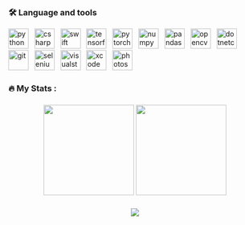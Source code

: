 
###


###

<h3 align="left">🛠 Language and tools</h3>


<p align="left">
  <img src="https://cdn.jsdelivr.net/gh/devicons/devicon/icons/python/python-original.svg" width="40" alt="python" />
  &nbsp;
  <img src="https://cdn.jsdelivr.net/gh/devicons/devicon/icons/csharp/csharp-original.svg" width="40" alt="csharp" />
  &nbsp;
  <img src="https://cdn.jsdelivr.net/gh/devicons/devicon/icons/swift/swift-original.svg" width="40" alt="swift" />
  &nbsp;
    <img src="https://cdn.jsdelivr.net/gh/devicons/devicon/icons/tensorflow/tensorflow-original.svg" width="40" alt="tensorflow" />
  &nbsp;
  <img src="https://cdn.jsdelivr.net/gh/devicons/devicon/icons/pytorch/pytorch-original.svg" width="40" alt="pytorch" />
  &nbsp;
  <img src="https://cdn.jsdelivr.net/gh/devicons/devicon/icons/numpy/numpy-original.svg" width="40" alt="numpy" />
  &nbsp;
  <img src="https://cdn.jsdelivr.net/gh/devicons/devicon/icons/pandas/pandas-original.svg" width="40" alt="pandas" />
  &nbsp;
  <img src="https://cdn.jsdelivr.net/gh/devicons/devicon/icons/opencv/opencv-original.svg" width="40" alt="opencv" />
  &nbsp;
  <img src="https://cdn.jsdelivr.net/gh/devicons/devicon/icons/dotnetcore/dotnetcore-original.svg" width="40" alt="dotnetcore" />
  &nbsp;
  <img src="https://cdn.jsdelivr.net/gh/devicons/devicon/icons/git/git-original.svg" width="40" alt="git" />
  &nbsp;
  <img src="https://cdn.jsdelivr.net/gh/devicons/devicon/icons/selenium/selenium-original.svg" width="40" alt="selenium" />
  &nbsp;
  <img src="https://cdn.jsdelivr.net/gh/devicons/devicon/icons/visualstudio/visualstudio-plain.svg" width="40" alt="visualstudio" />
  &nbsp;
  <img src="https://cdn.jsdelivr.net/gh/devicons/devicon/icons/xcode/xcode-original.svg" width="40" alt="xcode" />
  &nbsp;
  <img src="https://cdn.jsdelivr.net/gh/devicons/devicon/icons/photoshop/photoshop-plain.svg" width="40" alt="photoshop" />
</p>


<h3 align="left">🔥   My Stats :</h3>

###
<p align="center">
    <img height="180em" src="https://github-readme-stats-eight-theta.vercel.app/api?username=Satournine&show_icons=true&theme=dark&include_all_commits=true&count_private=true&line_height=26"/>
    <img height="180em" src="https://github-readme-stats-eight-theta.vercel.app/api/top-langs/?username=Satournine&layout=compact&langs_count=8&theme=dark&line_height=26"/>
  </a>
</p>

###

<div align="center">
  <img src="https://visitor-badge.laobi.icu/badge?page_id=satournine.satournine&"  />
</div>

###
